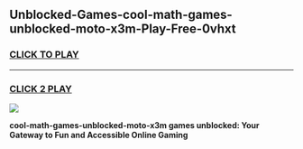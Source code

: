 
## Unblocked-Games-cool-math-games-unblocked-moto-x3m-Play-Free-0vhxt
<h3>
<a href="https://premium76.site?title=cool-math-games-unblocked-moto-x3m&ref=22A">CLICK TO PLAY</a></h3>
<hr>

<h3>
<a href="https://premium76.site?title=cool-math-games-unblocked-moto-x3m&ref=22A">CLICK 2 PLAY</a>
  
</h3>

<a href="https://premium76.site?title=cool-math-games-unblocked-moto-x3m&ref=22A"><img src="https://clearcache.store/games.png"></a>


**cool-math-games-unblocked-moto-x3m games unblocked: Your Gateway to Fun and Accessible Online Gaming**
